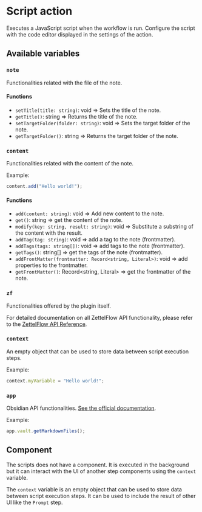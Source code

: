 # Script action
Executes a JavaScript script when the workflow is run. Configure the script with the code editor displayed in the settings of the action. 

## Available variables
### `note`
Functionalities related with the file of the note.

#### Functions
- `setTitle(title: string)`: void => Sets the title of the note.
- `getTitle()`: string => Returns the title of the note.
- `setTargetFolder(folder: string)`: void => Sets the target folder of the note.
- `getTargetFolder()`: string => Returns the target folder of the note.


### `content`
Functionalities related with the content of the note.

Example:
```javascript
content.add("Hello world!");
```

#### Functions
- `add(content: string)`: void => Add new content to the note.
- `get()`: string => get the content of the note.
- `modify(key: string, result: string)`: void => Substitute a substring of the content with the result.
- `addTag(tag: string)`: void => add a tag to the note (frontmatter).
- `addTags(tags: string[])`: void => add tags to the note (frontmatter).
- `getTags()`: string[] => get the tags of the note (frontmatter).
- `addFrontMatter(frontmatter: Record<string, Literal>)`: void => add properties to the frontmatter.
- `getFrontMatter()`: Record<string, Literal> => get the frontmatter of the note.

### `zf`
Functionalities offered by the plugin itself.

For detailed documentation on all ZettelFlow API functionality, please refer to the [ZettelFlow API Reference](../api/ZettelFlowAPI.md).

### `context`
An empty object that can be used to store data between script execution steps.

Example:
```javascript
context.myVariable = "Hello world!";
```

### `app`
Obsidian API functionalities. [See the official documentation](https://github.com/obsidianmd/obsidian-api/blob/master/obsidian.d.ts).

Example:
```javascript
app.vault.getMarkdownFiles();
```

## Component
The scripts does not have a component. It is executed in the background but it can interact with the UI of another step components using the `context` variable.

The `context` variable is an empty object that can be used to store data between script execution steps. It can be used to include the result of other UI like the `Prompt` step.